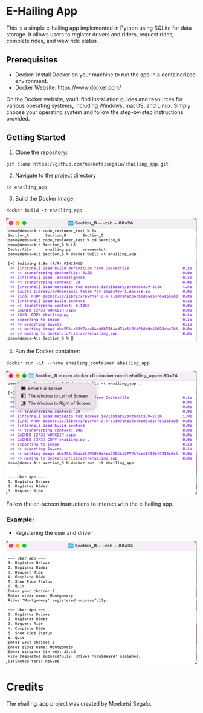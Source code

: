 # E-Hailing App

This is a simple e-hailing app implemented in Python using SQLite for data storage. It allows users to register drivers and riders, request rides, complete rides, and view ride status.

## Prerequisites

- Docker: Install Docker on your machine to run the app in a containerized environment.
- Docker Website: https://www.docker.com/

On the Docker website, you'll find installation guides and resources for various operating systems, including Windows, macOS, and Linux. Simply choose your operating system and follow the step-by-step instructions provided.



## Getting Started

1. Clone the repository:
```
git clone https://github.com/moeketsisegalo/ehailing_app.git
```
2. Navigate to the project directory

```
cd ehailing_app
```
3. Build the Docker image:
```
docker build -t ehailing_app .
```
![Build App](screenshot/build_app.png)


4. Run the Docker container:
```
docker run -it --name ehailing_container ehailing_app
```
![Run App](screenshot/run_app.png)



Follow the on-screen instructions to interact with the e-hailing app.

### Example:

* Registering the user and driver


![Register Users](screenshot/rider_registration.png)

# Credits 
The ehailing_app project was created by Moeketsi Segalo.
